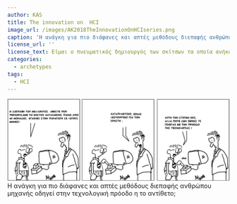 ```yaml
---
author: KAS
title: The innovation on  HCI
image_url: /images/AK2018TheInnovationOnHCIseries.png
caption: 'Η ανάγκη για πιο διάφανες και απτές μεθόδους διεπαφής ανθρώπου μηχανής οδηγεί στην τεχνολογική πρόοδο η το αντίθετο;'
license_url: ''
license_text: Είμαι ο πνευματικός δημιουργός των σκίτσων τα οποία ανήκουν σε μια ενότητα με την ονομασία The innovation on  HCI και τα παραχωρώ με  δικαιώματα CC BY-ND.
categories:
  - archetypes
tags:
  - HCI
---
```

![The added complexity of Simplicity on HCI](../images/AK2018TheInnovationOnHCIseries.png)
Η ανάγκη για πιο διάφανες και απτές μεθόδους διεπαφής ανθρώπου μηχανής οδηγεί στην τεχνολογική πρόοδο η το αντίθετο;

